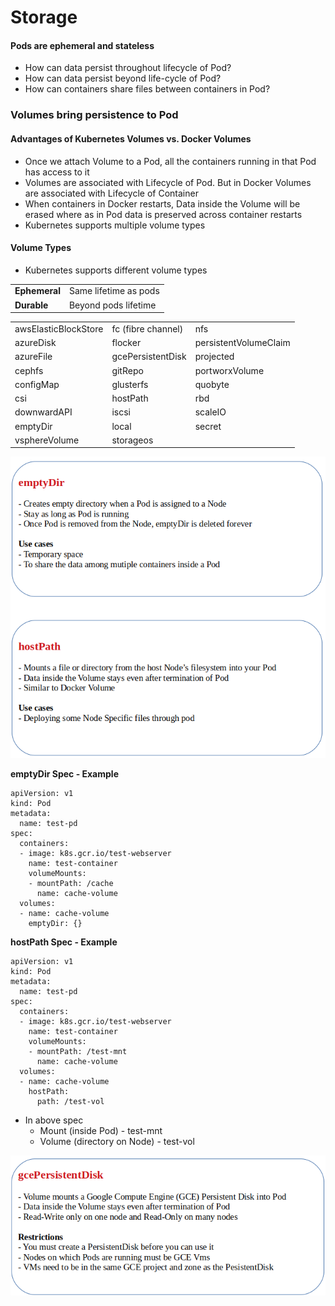 # Storage

#### Pods are ephemeral and stateless
* How can data persist throughout lifecycle of Pod?
* How can data persist beyond life-cycle of Pod?
* How can containers share files between containers in Pod?

### Volumes bring persistence to Pod

#### Advantages of Kubernetes Volumes vs. Docker Volumes
* Once we attach Volume to a Pod, all the containers running in that Pod has access to it
* Volumes are associated with Lifecycle of Pod. But in Docker Volumes are associated with Lifecycle of Container
* When containers in Docker restarts, Data inside the Volume will be erased where as in Pod data is preserved across container restarts
* Kubernetes supports multiple volume types

#### Volume Types

* Kubernetes supports different volume types

<table>
  <tr><td><b>Ephemeral</b></td><td>Same lifetime as pods</td></tr>
  <tr><td><b>Durable</b></td><td>Beyond pods lifetime</td></tr>
</table>

<table>
<tr><td>awsElasticBlockStore</td><td>fc (fibre channel)</td><td>nfs</td></tr>
<tr><td>azureDisk</td><td>flocker</td><td>persistentVolumeClaim</td></tr>
<tr><td>azureFile</td><td>gcePersistentDisk</td><td>projected</td></tr>
<tr><td>cephfs</td><td>gitRepo</td><td>portworxVolume</td></tr>
<tr><td>configMap</td><td>glusterfs</td><td>quobyte</td></tr>
<tr><td>csi</td><td>hostPath</td><td>rbd</td></tr>
<tr><td>downwardAPI</td><td>iscsi</td><td>scaleIO</td></tr>
<tr><td>emptyDir</td><td>local</td><td>secret</td></tr>
<tr><td>vsphereVolume</td><td>storageos</td><td>   </td></tr>
<table>  

![Screenshot](img/empty-dir-host-path.png)
  
**emptyDir Spec - Example**
  
````
apiVersion: v1
kind: Pod
metadata:
  name: test-pd
spec:
  containers:
  - image: k8s.gcr.io/test-webserver
    name: test-container
    volumeMounts:
    - mountPath: /cache
      name: cache-volume
  volumes:
  - name: cache-volume
    emptyDir: {}
````
  
**hostPath Spec - Example**
  
````
apiVersion: v1
kind: Pod
metadata:
  name: test-pd
spec:
  containers:
  - image: k8s.gcr.io/test-webserver
    name: test-container
    volumeMounts:
    - mountPath: /test-mnt
      name: cache-volume
  volumes:
  - name: cache-volume
    hostPath: 
      path: /test-vol
````

* In above spec 
  * Mount (inside Pod) - test-mnt
  * Volume (directory on Node) - test-vol
  
![Screenshot](img/gce-persistent-disk.png)

  


